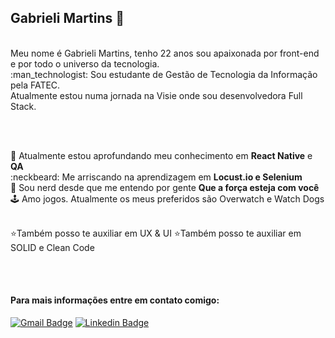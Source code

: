 ## Gabrieli Martins  :wave:
<br>
Meu nome é Gabrieli Martins, tenho 22 anos sou apaixonada por front-end e por todo o universo da tecnologia. <br>
:man_technologist:
Sou estudante de Gestão de Tecnologia da Informação pela FATEC. <br>
Atualmente estou numa jornada na Visie
onde sou desenvolvedora Full Stack.

<br><br>

:pushpin: Atualmente estou aprofundando meu conhecimento em **React Native** e **QA**<br>
:neckbeard: Me arriscando na aprendizagem em **Locust.io e Selenium**<br>
:vulcan_salute: Sou nerd desde que me entendo por gente **Que a força esteja com você**<br>
:joystick: Amo jogos. Atualmente os meus preferidos são Overwatch e Watch Dogs<br><br>

:star:Também posso te auxiliar em UX & UI
:star:Também posso te auxiliar em SOLID e Clean Code


<br><br>
#### Para mais informações entre em contato comigo:
[![Gmail Badge](https://img.shields.io/badge/-martins.gabrieli.07.almeida@gmail.com-6633cc?style=flat-square&logo=Gmail&logoColor=white&link=mailto:martins.gabrieli.07.almeida@gmail.com)](mailto:martins.gabrieli.07.almeida@gmail.com)
[![Linkedin Badge](https://img.shields.io/badge/-Gabrieli%20Martins-6633cc?style=flat-square&logo=Linkedin&logoColor=white&link=https://www.linkedin.com/in/gabrieli-martins-9881ab157/)](https://www.linkedin.com/in/gabrieli-martins-9881ab157/) 
